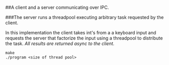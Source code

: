 ##A client and a server communicating over IPC.

###The server runs a threadpool executing arbitrary task requested by the client.

In this implementation the client takes int's from a a keyboard input and requests the server that factorize the input using a threadpool to distribute the task. 
_All results are returned async to the client._

```
make
./program <size of thread pool>

